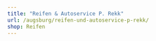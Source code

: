 ```yaml
---
title: "Reifen & Autoservice P. Rekk"
url: /augsburg/reifen-und-autoservice-p-rekk/
shop: Reifen
---
```


